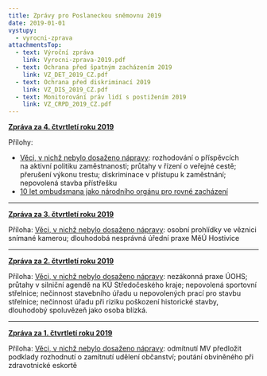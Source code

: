 ```yaml
---
title: Zprávy pro Poslaneckou sněmovnu 2019
date: 2019-01-01
vystupy:
  - vyrocni-zprava
attachmentsTop:
  - text: Výroční zpráva
    link: Vyrocni-zprava-2019.pdf
  - text: Ochrana před špatným zacházením 2019
    link: VZ_DET_2019_CZ.pdf
  - text: Ochrana před diskriminací 2019
    link: VZ_DIS_2019_CZ.pdf
  - text: Monitorování práv lidí s postižením 2019
    link: VZ_CRPD_2019_CZ.pdf
---
```


**[Zpráva za 4. čtvrtletí roku 2019](2019-IV-Q.pdf)**

Přílohy:

- [Věci, v nichž nebylo dosaženo nápravy](2019-IV-Q-sankce.pdf): rozhodování o příspěvcích na aktivní politiku zaměstnanosti; průtahy v řízení o veřejné cestě; přerušení výkonu trestu; diskriminace v přístupu k zaměstnání; nepovolená stavba přístřešku
- [10 let ombudsmana jako národního orgánu pro rovné zacházení](2019-IV-Q-Equality-Body.pdf)

---

**[Zpráva za 3. čtvrtletí roku 2019](2019-III-Q.pdf)**

Příloha: [Věci, v nichž nebylo dosaženo nápravy](2019-III-Q-sankce.pdf): osobní prohlídky ve věznici snímané kamerou; dlouhodobá nesprávná úřední praxe MěÚ Hostivice

---

**[Zpráva za 2. čtvrtletí roku 2019](2019-II-Q.pdf)**

Příloha: [Věci, v nichž nebylo dosaženo nápravy](2019-II-Q-sankce.pdf): nezákonná praxe ÚOHS; průtahy v silniční agendě na KÚ Středočeského kraje; nepovolená sportovní střelnice; nečinnost stavebního úřadu u nepovolených prací pro stavbu střelnice; nečinnost úřadu při riziku poškození historické stavby, dlouhodobý spoluvězeň jako osoba blízká.

---

**[Zpráva za 1. čtvrtletí roku 2019](2019-I-Q.pdf)**

Příloha: [Věci, v nichž nebylo dosaženo nápravy](2019-I-Q-sankce.pdf): odmítnutí MV předložit podklady rozhodnutí o zamítnutí udělení občanství; poutání obviněného při zdravotnické eskortě
